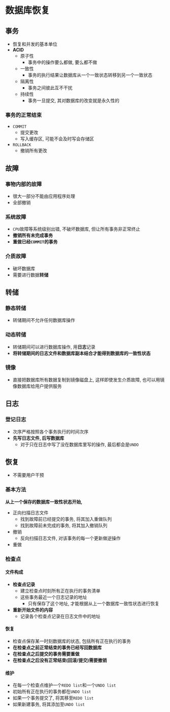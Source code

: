 # 数据库恢复
## 事务
- 恢复和并发的基本单位
- **ACID**
  - 原子性
    - 事务中的操作要么都做, 要么都不做
  - 一致性
    - 事务的执行结果让数据库从一个一致状态转移到另一个一致状态
  - 隔离性
    - 事务之间彼此互不干扰
  - 持续性
    - 事务一旦提交, 其对数据库的改变就是永久性的
### 事务的正常结束
- `COMMIT`
  - 提交更改
  - 写入缓存区, 可能不会及时写会存储区
- `ROLLBACK`
  - 撤销所有更改
## 故障
### 事物内部的故障
- 很大一部分不能由应用程序处理
- 全部撤销
### 系统故障
- `CPU`故障等系统级别出错, 不破坏数据库, 但让所有事务非正常终止
- **撤销所有未完成事务**
- **重做已经`COMMIT`的事务**
### 介质故障
- 破坏数据库
- 需要进行数据**转储**
## 转储
### 静态转储
- 转储期间不允许任何数据库操作
### 动态转储
- 转储期间可以进行数据库操作, 用**日志**记录
- **将转储期间的日志文件和数据库副本结合才能得到数据库的一致性状态**
### 镜像
- 直接把数据库所有数据复制到镜像磁盘上, 这样即使发生介质故障, 也可以用镜像数据库给用户提供服务
## 日志
### 登记日志
- 次序严格按照各个事务执行的时间次序
- **先写日志文件, 后写数据库**
  - 对于只在日志中写了没在数据库里写的操作, 最后都会是`UNDO`
## 恢复
- 不需要用户干预
### 基本方法
**从上一个保存的数据库一致性状态开始,**
- 正向扫描日志文件
  - 找到故障前已经提交的事务, 将其加入重做队列
  - 找到故障前未完成的事务, 将其加入撤销队列
- 撤销
  - 反向扫描日志文件, 对该事务的每一个更新做逆操作
- 重做
### 检查点
#### 文件构成
- **检查点记录**
  - 建立检查点时刻所有正在执行的事务清单
  - 这些事务最近一个日志记录的地址
    - 只有保存了这个地址, 才能根据从上一个数据库一致性状态进行恢复
- **重新开始文件的内容**
  - 记录各个检查点记录在日志文件中的地址
#### 恢复
- 检查点保存某一时刻数据库的状态, 包括所有正在执行的事务
- **在检查点之前正常结束的事务已经写回数据库**
- **在检查点之后提交的事务需要重做**
- **在检查点之后没有正常结束(回滚/提交)需要撤销**
#### 维护
- 在每一个检查点维护一个`REDO list`和一个`UNDO list`
- 初始所有正在执行的事务都在`UNDO list`
- 如果一个事务提交了, 将其移至`REDO list`
- 如果新建事务, 将其添加至`UNDO list`